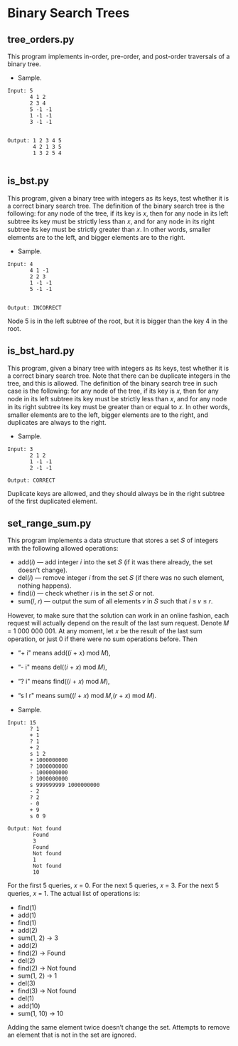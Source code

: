 # Binary Search Trees

## tree_orders.py

This program implements in-order, pre-order, and post-order traversals of a binary tree.

* Sample.
```
Input: 5
       4 1 2
       2 3 4
       5 -1 -1
       1 -1 -1
       3 -1 -1


```
```
Output: 1 2 3 4 5
        4 2 1 3 5
        1 3 2 5 4


```

## is_bst.py

This program, given a binary tree with integers as its keys, test whether it is a correct binary search tree. The definition of the binary search tree is the following: for any node of the tree, if its key is 𝑥, then for any node in its left subtree its key must be strictly less than 𝑥, and for any node in its right subtree its key must be strictly greater than 𝑥. In other words, smaller elements are to the left, and bigger elements are to the right.

* Sample.
```
Input: 4
       4 1 -1
       2 2 3
       1 -1 -1
       5 -1 -1


```
```
Output: INCORRECT

```
Node 5 is in the left subtree of the root, but it is bigger than the key 4 in the root.

## is_bst_hard.py

This program, given a binary tree with integers as its keys, test whether it is a correct binary search tree. Note that there can be duplicate integers in the tree, and this is allowed. The definition of the binary search tree in such case is the following: for any node of the tree, if its key is 𝑥, then for any node in its left subtree its key must be strictly less than 𝑥, and for any node in its right subtree its key must be greater than or equal to 𝑥. In other words, smaller elements are to the left, bigger elements are to the right, and duplicates are always to the right.

* Sample.
```
Input: 3
       2 1 2
       1 -1 -1
       2 -1 -1

```
```
Output: CORRECT

```
Duplicate keys are allowed, and they should always be in the right subtree of the first duplicated element.


## set_range_sum.py

This program implements a data structure that stores a set 𝑆 of integers with the following allowed operations:

* add(𝑖) — add integer 𝑖 into the set 𝑆 (if it was there already, the set doesn’t change).
* del(𝑖) — remove integer 𝑖 from the set 𝑆 (if there was no such element, nothing happens).
* find(𝑖) — check whether 𝑖 is in the set 𝑆 or not.
* sum(𝑙, 𝑟) — output the sum of all elements 𝑣 in 𝑆 such that 𝑙 ≤ 𝑣 ≤ 𝑟.

However, to make sure that the solution can work in an online fashion, each request will actually depend on the result of the last sum request. Denote 𝑀 = 1 000 000 001. At any moment, let 𝑥 be the result of the last sum operation, or just 0 if there were no sum operations before. Then

* “+ i" means add((𝑖 + 𝑥) mod 𝑀),
* “- i" means del((𝑖 + 𝑥) mod 𝑀),
* “? i" means find((𝑖 + 𝑥) mod 𝑀),
* “s l r" means sum((𝑙 + 𝑥) mod 𝑀,(𝑟 + 𝑥) mod 𝑀).

* Sample.
```
Input: 15
       ? 1
       + 1
       ? 1
       + 2
       s 1 2
       + 1000000000
       ? 1000000000
       - 1000000000
       ? 1000000000
       s 999999999 1000000000
       - 2
       ? 2
       - 0
       + 9
       s 0 9
```
```
Output: Not found
        Found
        3
        Found
        Not found
        1
        Not found
        10

```
For the first 5 queries, 𝑥 = 0. For the next 5 queries, 𝑥 = 3. For the next 5 queries, 𝑥 = 1. The actual list of operations is:

* find(1)
* add(1)
* find(1)
* add(2)
* sum(1, 2) → 3
* add(2)
* find(2) → Found
* del(2)
* find(2) → Not found
* sum(1, 2) → 1
* del(3)
* find(3) → Not found
* del(1)
* add(10)
* sum(1, 10) → 10

Adding the same element twice doesn’t change the set. Attempts to remove an element that is not in the set are ignored.
